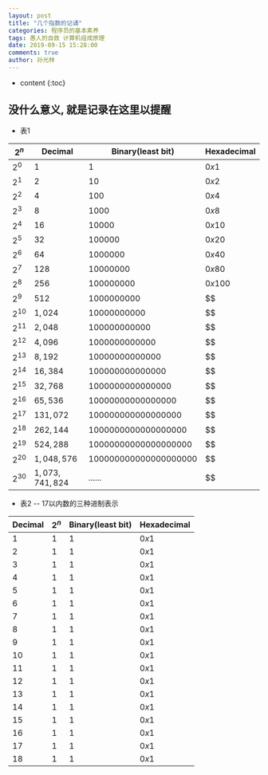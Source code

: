 ```yaml
---
layout: post
title: "几个指数的记诵"
categories: 程序员的基本素养
tags: 愚人的自救 计算机组成原理
date: 2019-09-15 15:28:00
comments: true
author: 孙光林
---
```


* content
{:toc}

## 没什么意义, 就是记录在这里以提醒

* 表1
 
| $2^n$ | Decimal | Binary(least bit) | Hexadecimal|
| ----- | ----    | ----   | ----   |
| $2^0$    |  $1$     | $1$     | $0x1$     |
| $2^1$    |  $2$     | $10$     | $0x2$     |
| $2^2$    |  $4$     | $100$     | $0x4$     |
| $2^3$    |  $8$     | $1000$     | $0x8$     |
| $2^4$    |  $16$     | $10000$     | $0x10$     |
| $2^5$    |  $32$     | $100000$     | $0x20$     |
| $2^6$    |  $64$     | $1000000$     | $0x40$     |
| $2^7$    |  $128$     | $10000000$     | $0x80$     |
| $2^8$    |  $256$     | $100000000$     | $0x100$     |
| $2^9$    |  $512$     | $1000000000$     | $$     |
| $2^{10}$    |  $1,024$     | $10000000000$     | $$     |
| $2^{11}$    |  $2,048$     | $100000000000$     | $$     |
| $2^{12}$    |  $4,096$     | $1000000000000$     | $$     |
| $2^{13}$    |  $8,192$     | $10000000000000$     | $$     |
| $2^{14}$    |  $16,384$     | $100000000000000$     | $$     |
| $2^{15}$    |  $32,768$     | $1000000000000000$     | $$     |
| $2^{16}$    |  $65,536$     | $10000000000000000$     | $$     |
| $2^{17}$    |  $131,072$    | $100000000000000000$     | $$     |
| $2^{18}$    |  $262,144$     | $1000000000000000000$     | $$     |
| $2^{19}$    |  $524,288$     | $10000000000000000000$     | $$     |
| $2^{20}$    |  $1,048,576$     | $100000000000000000000$     | $$     |
| $2^{30}$    |  $1,073,741,824$     | $......$     | $$     |


* 表2 -- 17以内数的三种进制表示

| Decimal| $2^n$  | Binary(least bit) | Hexadecimal|
| ----- | ----    | ----   | ----   |
| $1$    |  $1$     | $1$     | $0x1$     |
| $2$    |  $1$     | $1$     | $0x1$     |
| $3$    |  $1$     | $1$     | $0x1$     |
| $4$    |  $1$     | $1$     | $0x1$     |
| $5$    |  $1$     | $1$     | $0x1$     |
| $6$    |  $1$     | $1$     | $0x1$     |
| $7$    |  $1$     | $1$     | $0x1$     |
| $8$    |  $1$     | $1$     | $0x1$     |
| $9$    |  $1$     | $1$     | $0x1$     |
| $10$    |  $1$     | $1$     | $0x1$     |
| $11$    |  $1$     | $1$     | $0x1$     |
| $12$    |  $1$     | $1$     | $0x1$     |
| $13$    |  $1$     | $1$     | $0x1$     |
| $14$    |  $1$     | $1$     | $0x1$     |
| $15$    |  $1$     | $1$     | $0x1$     |
| $16$    |  $1$     | $1$     | $0x1$     |
| $17$    |  $1$     | $1$     | $0x1$     |
| $18$    |  $1$     | $1$     | $0x1$     |
